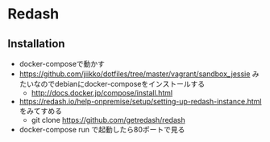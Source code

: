# Redash
## Installation
* docker-composeで動かす
* https://github.com/jiikko/dotfiles/tree/master/vagrant/sandbox_jessie みたいなのでdebianにdocker-composeをインストールする
  * http://docs.docker.jp/compose/install.html
* https://redash.io/help-onpremise/setup/setting-up-redash-instance.html をみてすめる
  * git clone https://github.com/getredash/redash
* docker-compose run で起動したら80ポートで見る
